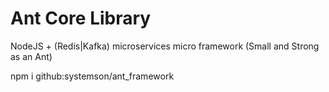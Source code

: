 # Ant Core Library
NodeJS + (Redis|Kafka) microservices micro framework (Small and Strong as an Ant)

npm i github:systemson/ant_framework